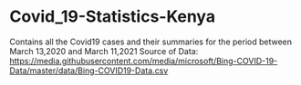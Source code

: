 # Covid_19-Statistics-Kenya
Contains all the Covid19 cases and their summaries for the period between March 13,2020 and March 11,2021
Source of Data: https://media.githubusercontent.com/media/microsoft/Bing-COVID-19-Data/master/data/Bing-COVID19-Data.csv

